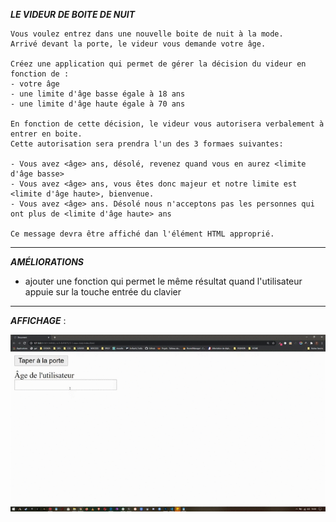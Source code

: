 **_*LE VIDEUR DE BOITE DE NUIT*_**

    Vous voulez entrez dans une nouvelle boite de nuit à la mode.
    Arrivé devant la porte, le videur vous demande votre âge.

    Créez une application qui permet de gérer la décision du videur en fonction de :
    - votre âge
    - une limite d'âge basse égale à 18 ans
    - une limite d'âge haute égale à 70 ans

    En fonction de cette décision, le videur vous autorisera verbalement à entrer en boite.
    Cette autorisation sera prendra l'un des 3 formaes suivantes:

    - Vous avez <âge> ans, désolé, revenez quand vous en aurez <limite d'âge basse>
    - Vous avez <âge> ans, vous êtes donc majeur et notre limite est <limite d'âge haute>, bienvenue.
    - Vous avez <âge> ans. Désolé nous n'acceptons pas les personnes qui ont plus de <limite d'âge haute> ans

    Ce message devra être affiché dan l'élément HTML approprié.

---

**_*AMÉLIORATIONS*_**

- ajouter une fonction qui permet le même résultat quand l'utilisateur appuie sur la touche entrée du clavier 

---

**_AFFICHAGE_** :

<img src="./doorman.gif">
